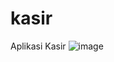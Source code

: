 # kasir
Aplikasi Kasir
![image](https://user-images.githubusercontent.com/82166531/180212821-25a00c0b-d75e-4b08-956d-b6162fc3c7e8.png)
